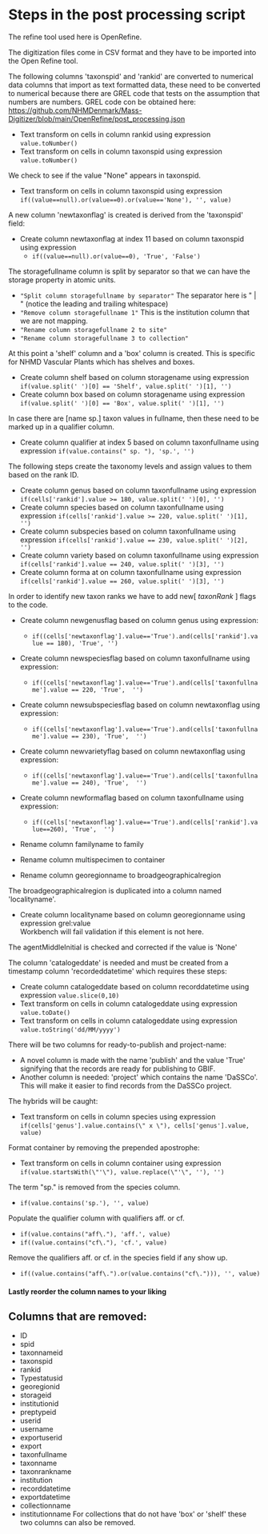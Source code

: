 # Steps in the post processing script
The refine tool used here is OpenRefine.


The digitization files come in CSV format and they have to be imported into the Open Refine tool.

 The following columns 'taxonspid' and 'rankid' are converted to numerical data columns that import as text formatted data, these need to be converted to numerical because there are GREL code that tests on the assumption that numbers are numbers. GREL code con be obtained here: https://github.com/NHMDenmark/Mass-Digitizer/blob/main/OpenRefine/post_processing.json   
 
 - Text transform on cells in column rankid using expression `value.toNumber()`  
 - Text transform on cells in column taxonspid using expression `value.toNumber()`

We check to see if the value "None" appears in taxonspid.
- Text transform on cells in column taxonspid using expression `if((value==null).or(value==0).or(value=='None'), '', value)`

A new column 'newtaxonflag' is created is derived from the 'taxonspid' field:  
- Create column newtaxonflag at index 11 based on column taxonspid using expression 
    - `if((value==null).or(value==0), 'True', 'False')`
 

The storagefullname column is split by separator so that we can have the storage property in atomic units.  
- `"Split column storagefullname by separator"` The separator here is " | " (notice the leading and trailing whitespace)  
- `"Remove column storagefullname 1"` This is the institution column that we are not mapping.
- `"Rename column storagefullname 2 to site"`  
- `"Rename column storagefullname 3 to collection"` 


At this point a 'shelf' column and a 'box' column is created. This is specific for NHMD Vascular Plants which has shelves and boxes. 
- Create column shelf based on column storagename using expression `if(value.split(' ')[0] == 'Shelf', value.split(' ')[1], '')`  
- Create column box based on column storagename using expression `if(value.split(' ')[0] == 'Box', value.split(' ')[1], '')`

In case there are [name sp.] taxon values in fullname, then these need to be marked up in a qualifier column.
- Create column qualifier at index 5 based on column taxonfullname using expression `if(value.contains(" sp. "), 'sp.', '')`

The following steps create the taxonomy levels and assign values to them based on the rank ID.  

- Create column genus based on column taxonfullname using expression `if(cells['rankid'].value >= 180, value.split(' ')[0], '')`  
- Create column species based on column taxonfullname using expression `if(cells['rankid'].value >= 220, value.split(' ')[1], '')`  
- Create column subspecies based on column taxonfullname using expression `if(cells['rankid'].value == 230, value.split(' ')[2], '')`  
- Create column variety based on column taxonfullname using expression `if(cells['rankid'].value == 240, value.split(' ')[3], '')`  
- Create column forma at on column taxonfullname using expression `if(cells['rankid'].value == 260, value.split(' ')[3], '')`  


In order to identify new taxon ranks we have to add new[ *taxonRank* ] flags to the code.  
- Create column newgenusflag based on column genus using expression:
    - `if((cells['newtaxonflag'].value=='True').and(cells['rankid'].value == 180), 'True', '')`  
- Create column newspeciesflag based on column taxonfullname using expression:
    - `if((cells['newtaxonflag'].value=='True').and(cells['taxonfullname'].value == 220, 'True',  '')`  
- Create column newsubspeciesflag based on column newtaxonflag using expression: 
    - `if((cells['newtaxonflag'].value=='True').and(cells['taxonfullname'].value == 230), 'True',  '')`  
- Create column newvarietyflag based on column newtaxonflag using expression:
    - `if((cells['newtaxonflag'].value=='True').and(cells['taxonfullname'].value == 240), 'True',  '')`  
- Create column newformaflag based on column taxonfullname using expression: 
    - `if((cells['newtaxonflag'].value=='True').and(cells['rankid'].value==260), 'True',  '')`


- Rename column familyname to family
- Rename column multispecimen to container  
- Rename column georegionname to broadgeographicalregion  


The broadgeographicalregion is duplicated into a column named 'localityname'.  
- Create column localityname based on column georegionname using expression grel:value  
Workbench will fail validation if this element is not here.


The agentMiddleInitial is checked and corrected if the value is 'None'

The column 'catalogeddate' is needed and must be created from a timestamp column 'recordeddatetime' which requires these steps:  
- Create column catalogeddate based on column recorddatetime using expression `value.slice(0,10)`  
- Text transform on cells in column catalogeddate using expression `value.toDate()`  
- Text transform on cells in column catalogeddate using expression `value.toString('dd/MM/yyyy')`  

There will be two columns for ready-to-publish and project-name:
- A novel column is made with the name 'publish' and the value 'True' signifying that the records are ready for publishing to GBIF.
- Another column is needed: 'project' which contains the name 'DaSSCo'. This will make it easier to find records from the DaSSCo project.



The hybrids will be caught:
- Text transform on cells in column species using expression `if(cells['genus'].value.contains(\" x \"), cells['genus'].value, value)`

Format container by removing the prepended apostrophe:
- Text transform on cells in column container using expression `if(value.startsWith(\"'\"), value.replace(\"'\", ''), '')`

The term "sp." is removed from the species column. 
- `if(value.contains('sp.'), '', value)` 

Populate the qualifier column with qualifiers aff. or cf.
- `if(value.contains("aff\."), 'aff.', value)`
- `if((value.contains("cf\."), 'cf.', value)`

Remove the qualifiers aff. or cf. in the species field if any show up.
- `if((value.contains("aff\.").or(value.contains("cf\."))), '', value)`

#### Lastly reorder the column names to your liking

## Columns that are removed:

* ID
* spid
* taxonnameid  
* taxonspid
* rankid
* Typestatusid
* georegionid
* storageid
* institutionid
* preptypeid
* userid
* username
* exportuserid
* export
* taxonfullname
* taxonname
* taxonrankname
* institution
* recorddatetime
* exportdatetime
* collectionname
* institutionname
For collections that do not have 'box' or 'shelf' these two columns can also be removed.
